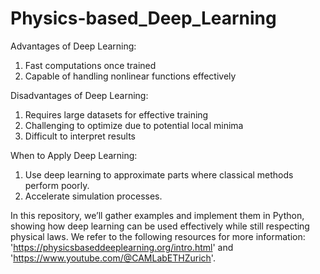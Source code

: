 # Physics-based_Deep_Learning

Advantages of Deep Learning:

1. Fast computations once trained
2. Capable of handling nonlinear functions effectively

   
Disadvantages of Deep Learning:

1. Requires large datasets for effective training
2. Challenging to optimize due to potential local minima
3. Difficult to interpret results

   
When to Apply Deep Learning:

1. Use deep learning to approximate parts where classical methods perform poorly.
2. Accelerate simulation processes.

In this repository, we’ll gather examples and implement them in Python, showing how deep learning can be used effectively while still respecting physical laws. We refer to the following resources for more information:
'https://physicsbaseddeeplearning.org/intro.html' and 'https://www.youtube.com/@CAMLabETHZurich'.
